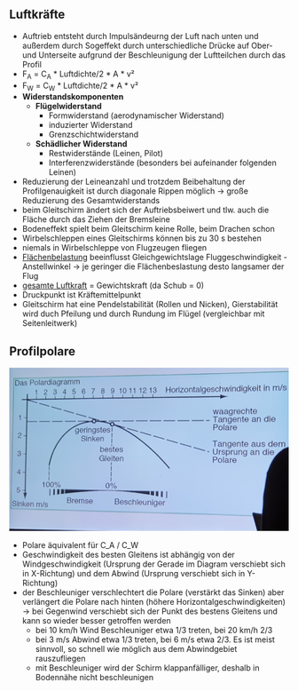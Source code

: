 ## Luftkräfte
- Auftrieb entsteht durch Impulsändeurng der Luft nach unten und außerdem durch Sogeffekt durch unterschiedliche Drücke auf Ober- und Unterseite aufgrund der Beschleunigung der Luftteilchen durch das Profil
- F<sub>A</sub> = C<sub>A</sub> \* Luftdichte/2 \* A \* v²
- F<sub>W</sub> = C<sub>W</sub> \* Luftdichte/2  \* A \* v²
- **Widerstandskomponenten**
	- **Flügelwiderstand**
		- Formwiderstand (aerodynamischer Widerstand)
		- induzierter Widerstand
		- Grenzschichtwiderstand
	- **Schädlicher Widerstand**
		- Restwiderstände (Leinen, Pilot)
		- Interferenzwiderstände (besonders bei aufeinander folgenden Leinen)
- Reduzierung der Leineanzahl und trotzdem Beibehaltung der Profilgenauigkeit ist durch diagonale Rippen möglich -> große Reduzierung des Gesamtwiderstands
- beim Gleitschirm ändert sich der Auftriebsbeiwert und tlw. auch die Fläche durch das Ziehen der Bremsleine
- Bodeneffekt spielt beim Gleitschirm keine Rolle, beim Drachen schon
- Wirbelschleppen eines Gleitschirms können bis zu 30 s bestehen
- niemals in Wirbelschleppe von Flugzeugen fliegen
- [Flächenbelastung](Allgemeines#^b8de22) beeinflusst Gleichgewichtslage Fluggeschwindigkeit - Anstellwinkel -> je geringer die Flächenbeslastung desto langsamer der Flug
- [gesamte Luftkraft](Allgemeines#^2a81a9) = Gewichtskraft (da Schub = 0)
- Druckpunkt ist Kräftemittelpunkt
- Gleitschirm hat eine Pendelstabilität (Rollen und Nicken), Gierstabilität wird duch Pfeilung und durch Rundung im Flügel (vergleichbar mit Seitenleitwerk)

## Profilpolare
![Profilpolare.jpg](Anlage/Profilpolare.jpg)
- Polare äquivalent für C_A / C_W
- Geschwindigkeit des besten Gleitens ist abhängig von der Windgeschwindigkeit (Ursprung der Gerade im Diagram verschiebt sich in X-Richtung) und dem Abwind (Ursprung verschiebt sich in Y-Richtung)
- der Beschleuniger verschlechtert die Polare (verstärkt das Sinken) aber verlängert die Polare nach hinten (höhere Horizontalgeschwindigkeiten) -> bei Gegenwind verschiebt sich der Punkt des bestens Gleitens und kann so wieder besser getroffen werden
	- bei 10 km/h Wind Beschleuniger etwa 1/3 treten, bei 20 km/h 2/3
	- bei 3 m/s Abwind etwa 1/3 treten, bei 6 m/s etwa 2/3. Es ist meist sinnvoll, so schnell wie möglich aus dem Abwindgebiet rauszufliegen
	- mit Beschleuniger wird der Schirm klappanfälliger, deshalb in Bodennähe nicht beschleunigen